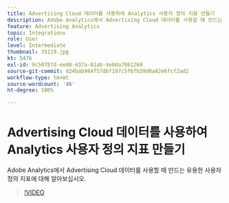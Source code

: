 ```yaml
---
title: Advertising Cloud 데이터를 사용하여 Analytics 사용자 정의 지표 만들기
description: Adobe Analytics에서 Advertising Cloud 데이터를 사용할 때 만드는 유용한 사용자 정의 지표에 대해 알아보십시오.
feature: Advertising Analytics
topic: Integrations
role: User
level: Intermediate
thumbnail: 35119.jpg
kt: 5476
exl-id: 9c50787d-ee08-437a-81ab-4e0da7861269
source-git-commit: d24bab984f57dbf197c5f6fb39d0a82e6fcf2ad2
workflow-type: tm+mt
source-wordcount: '46'
ht-degree: 100%

---
```



# Advertising Cloud 데이터를 사용하여 Analytics 사용자 정의 지표 만들기

Adobe Analytics에서 Advertising Cloud 데이터를 사용할 때 만드는 유용한 사용자 정의 지표에 대해 알아보십시오.

>[!VIDEO](https://video.tv.adobe.com/v/40950/?quality=12&learn=on&captions=kor)
